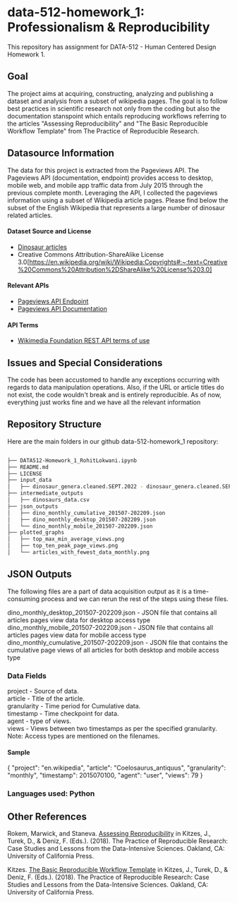 # data-512-homework_1: Professionalism & Reproducibility
This repository has assignment for DATA-512 - Human Centered Design Homework 1.

## Goal

The project aims at acquiring, constructing, analyzing and publishing a dataset and analysis from a subset of wikipedia pages. The goal is to follow best practices in scientific research not only from the coding but also the documentation stanspoint which entails reproducing workflows referring to the articles "Assessing Reproducibility" and "The Basic Reproducible Workflow Template" from The Practice of Reproducible Research.

## Datasource Information

The data for this project is extracted from the Pageviews API. The Pageviews API (documentation, endpoint) provides access to desktop, mobile web, and mobile app traffic data from July 2015 through the previous complete month. Leveraging the API, I collected the pageviews information using a subset of Wikipedia article pages. Please find below the subset of the English Wikipedia that represents a large number of dinosaur related articles.

#### Dataset Source and License
 - [Dinosaur articles](https://docs.google.com/spreadsheets/d/1zfBNKsuWOFVFTOGK8qnTr2DmHkYK4mAACBKk1sHLt_k/edit?usp=sharing)
 - Creative Commons Attribution-ShareAlike License 3.0[https://en.wikipedia.org/wiki/Wikipedia:Copyrights#:~:text=Creative%20Commons%20Attribution%2DShareAlike%20License%203.0]  

#### Relevant APIs
 - [Pageviews API Endpoint](https://wikimedia.org/api/rest_v1/#!/Pageviews_data/get_metrics_pageviews_aggregate_project_access_agent_granularity_start_end)
 - [Pageviews API Documentation](https://wikitech.wikimedia.org/wiki/Analytics/AQS/Pageviews)

#### API Terms
 - [Wikimedia Foundation REST API terms of use](https://www.mediawiki.org/wiki/REST_API#Terms_and_conditions)


## Issues and Special Considerations

The code has been accustomed to handle any exceptions occurring with regards to data manipulation operations. Also, if the URL or article titles do not exist, the code wouldn't break and is entirely reproducible. As of now, everything just works fine and we have all the relevant information

## Repository Structure
Here are the main folders in our github data-512-homework_1 repository:
```bash

├── DATA512-Homework_1_RohitLokwani.ipynb
├── README.md
├── LICENSE
├── input_data
│   ├── dinosaur_genera.cleaned.SEPT.2022 - dinosaur_genera.cleaned.SEPT.2022.csv.csv
├── intermediate_outputs
│   ├── dinosaurs_data.csv
├── json_outputs
│   ├── dino_monthly_cumulative_201507-202209.json
│   ├── dino_monthly_desktop_201507-202209.json
│   └── dino_monthly_mobile_201507-202209.json
├── plotted_graphs
│   ├── top_max_min_average_views.png
│   ├── top_ten_peak_page_views.png
│   └── articles_with_fewest_data_monthly.png
```
## JSON Outputs

The following files are a part of data acquisition output as it is a time-consuming process and we can rerun the rest of the steps using these files.

dino_monthly_desktop_201507-202209.json - JSON file that contains all articles pages view data for desktop access type
dino_monthly_mobile_201507-202209.json - JSON file that contains all articles pages view data for mobile access type
dino_monthly_cumulative_201507-202209.json - JSON file that contains the cumulative page views of all articles for both desktop and mobile access type


### Data Fields
project - Source of data.   
article - Title of the article.  
granularity - Time period for Cumulative data.  
timestamp - Time checkpoint for data.   
agent - type of views.  
views - Views between two timestamps as per the specified granularity.  
Note: Access types are mentioned on the filenames. 

#### Sample
{
        "project": "en.wikipedia",
        "article": "Coelosaurus_antiquus",
        "granularity": "monthly",
        "timestamp": 2015070100,
        "agent": "user",
        "views": 79
    }  
    
### Languages used: Python

## Other References
Rokem, Marwick, and Staneva. [Assessing Reproducibility](http://www.practicereproducibleresearch.org/core-chapters/2-assessment.html) in Kitzes, J., Turek, D., & Deniz, F. (Eds.). (2018). The Practice of Reproducible Research: Case Studies and Lessons from the Data-Intensive Sciences. Oakland, CA: University of California Press. 

Kitzes. [The Basic Reproducible Workflow Template](http://www.practicereproducibleresearch.org/core-chapters/3-basic.html) in Kitzes, J., Turek, D., & Deniz, F. (Eds.). (2018). The Practice of Reproducible Research: Case Studies and Lessons from the Data-Intensive Sciences. Oakland, CA: University of California Press. 
